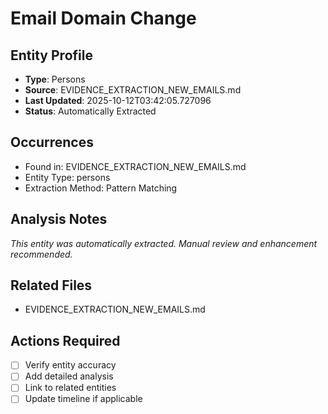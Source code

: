 # Email Domain Change

## Entity Profile
- **Type**: Persons
- **Source**: EVIDENCE_EXTRACTION_NEW_EMAILS.md
- **Last Updated**: 2025-10-12T03:42:05.727096
- **Status**: Automatically Extracted

## Occurrences
- Found in: EVIDENCE_EXTRACTION_NEW_EMAILS.md
- Entity Type: persons
- Extraction Method: Pattern Matching

## Analysis Notes
*This entity was automatically extracted. Manual review and enhancement recommended.*

## Related Files
- EVIDENCE_EXTRACTION_NEW_EMAILS.md

## Actions Required
- [ ] Verify entity accuracy
- [ ] Add detailed analysis
- [ ] Link to related entities
- [ ] Update timeline if applicable
